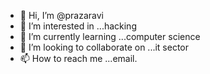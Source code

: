 - 👋 Hi, I’m @prazaravi
- 👀 I’m interested in ...hacking
- 🌱 I’m currently learning ...computer science 
- 💞️ I’m looking to collaborate on ...it sector
- 📫 How to reach me ...email.

<!---
prazaravi/prazaravi is a ✨ special ✨ repository because its `README.md` (this file) appears on your GitHub profile.
You can click the Preview link to take a look at your changes.
--->
